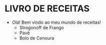 ﻿# LIVRO DE RECEITAS
- Olá! Bem vindo ao meu mundo de receitas!
	- Strogonoff de Frango 
	- Pavê 
	- Bolo de Cenoura



